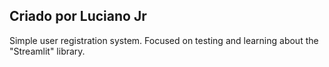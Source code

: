 ## Criado por Luciano Jr

Simple user registration system.
Focused on testing and learning about the "Streamlit" library.
